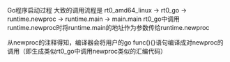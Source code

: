 Go程序启动过程
大致的调用流程是
rt0_amd64_linux -> rt0_go -> runtime.newproc -> runtime.main -> main.main
rt0_go中调用runtime.newproc时将runtime.main的地址作为参数传给runtime.newproc

从newproc的注释得知，编译器会将用户的go func(){}语句编译成对newproc的调用（即生成类似rt0_go中调用newproc类似的汇编代码）